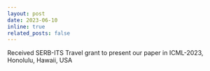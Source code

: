 ```yaml
---
layout: post
date: 2023-06-10
inline: true
related_posts: false
---
```


Received SERB-ITS Travel grant to present our paper in ICML-2023, Honolulu, Hawaii, USA
